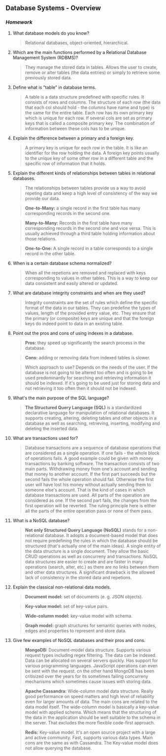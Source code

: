 ## Database Systems - Overview
### _Homework_

1.  What database models do you know?
    > Relational databases, object-oriented, hierarchical.

1.  Which are the main functions performed by a Relational Database Management System (RDBMS)?
    > They manage the stored data in tables. Allows the user to create, remove or alter tables (the data entries) or simply to retrieve some previously stored data.

1.  Define what is "table" in database terms.
    > A table is a data structure predefined with specific rules. It consists of rows and columns. The structure of each row (the data that each col should hold - 
    > the columns have name and type) is the same for the entire table. Each row has its own primary key which is unique for each row. If several cols are set as
    > primary keys that is called a composite primary key. The combination of information between these cols has to be unique.

1.  Explain the difference between a primary and a foreign key.
    > A primary key is unique for each row in the table. It is like an identifier for the row holding the data. A foreign key points usually to the unique key
    > of some other row in a different table and the specific row of information that it holds.

1.  Explain the different kinds of relationships between tables in relational databases.
    > The relationships between tables provide us a way to avoid repeting data and keep a high level of consistency of the way we provide our data.

    > **One-to-Many:** a single record in the first table has many corresponding records in the second one.

    > **Many-to-Many:** Records in the first table have many corresponding records in the second one and vice versa. This is usually achieved through a third table
    > holding information about those relations.

    > **One-to-One:** A single record in a table corresponds to a single record in the other table.

1.  When is a certain database schema normalized?
    > When all the repetions are removed and replaced with keys corresponding to values in other tables. This is a way to keep our data consistent and easily 
    > altered or updated.

1.  What are database integrity constraints and when are they used?
    > Integrity constraints are the set of rules which define the specific format of the data in our tables. They can predefine the types of values, 
    > length of the provided entry value, etc. They ensure that the primary (or composite) keys are unique and that the foreign keys do indeed point
    > to data in an existing table.

1.  Point out the pros and cons of using indexes in a database.
    > **Pros:** they speed up significantly the search process in the database. 

    > **Cons:** adding or removing data from indexed tables is slower. 

    > Which approach to use? Depends on the needs of the user. If the database is not going to be altered too often and is going to be used
    > predominantly for searching and retrieving information it should be indexed. If it's going to be used just for storing data and not retrieving it too often
    > then it should not be indexed.

1.  What's the main purpose of the SQL language?
    > **The Structured Query Language (SQL)** is a standardized declarative language for manipulation of relational databases. It supports creating, altering, 
    > deleting tables and other objects in a database as well as searching, retrieving, inserting, modifying and deleting the inserted data.

1.  What are transactions used for?
    > Database transactions are a sequence of database operations that are considered as a single operation. If one fails - the whole block of operations fails.
    > A good example could be given with money transactions by banking software. The transaction consists of two main parts. Withdrawing money from one's account
    > and sending that money to another account. If the first part succeeds but the second fails the whole operation should fail. Otherwise the first user will have lost
    > his money without actually sending them to someone else's account. That is the kind of cases in which database transactions are used. All parts of the
    > operation are considered as one. If the second part fails, the changes from the first operation will be reverted.
    > The ruling principle here is either all the parts of the entire operation pass or none of them pass.
1.  What is a NoSQL database?
    > **Not only Structured Query Language (NoSQL)** stands for a non-relational database. It adopts a document-based model that does not require predefining the rules
    > in which the database should be structured (that's actually one of the main ideas). A single entity of the data structure is a single document.
    > They allow the basic CRUD operations as well as concurreny and transactions.
    > NoSQL data structures are easier to create and are faster in many operations (search, alter, etc.) as there are no links between them and other data structures.
    > A significant drawback is the allowed lack of consistency in the stored data and repetions.

1.  Explain the classical non-relational data models.
    > **Document model:** set of documents (e. g. JSON objects).

    > **Key-value model:** set of key-value pairs.

    > **Wide-column model:** key-value model with schema.

    > **Graph model:** graph structures for semantic queries with nodes, edges and properties to represent and store data.

1.  Give few examples of NoSQL databases and their pros and cons.
    > **MongoDB:** Document-model data structure. Supports various request types including regex filtering. The data can be indexed. Data can be allocated 
    > on several servers quickly. Has support for various programming languages. JavaScript operations can even be sent with the request. 
    > cn the other hand MongoDB has been critisized over the years for its sometimes failing concurreny mechanisms which sometimes cause issues with storing data.

    > **Apache Cassandra:** Wide-column model data structure. Really good performance on speed matters and high level of reliability even for larger amounts of data.
    > The main cons are related to the data model itself. The wide-column model is basically a key-value model with applied schema. Which means that the structuring
    > of the data in the application should be well suitable to the schema in the server. That excludes the more flexible code-first approach.

    > **Redis:** Key-value model. It's an open source project with a large and active community. Fast, supports various data types.
    > Main cons are the same as with Cassandra. The Key-value model does not allow querying the database. 
